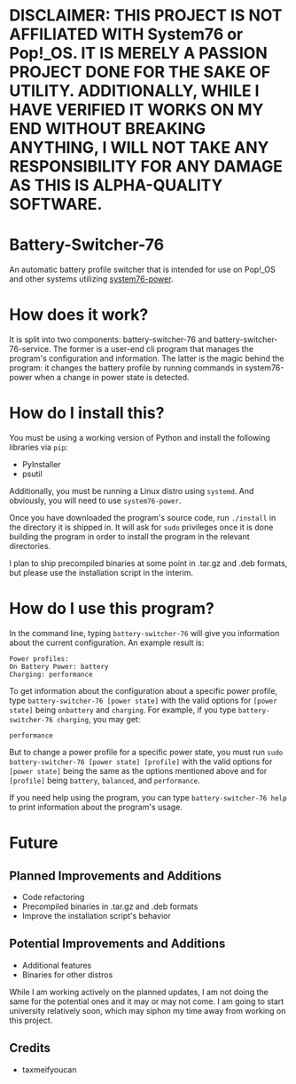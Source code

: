 # **DISCLAIMER: THIS PROJECT IS NOT AFFILIATED WITH System76 or Pop!_OS. IT IS MERELY A PASSION PROJECT DONE FOR THE SAKE OF UTILITY. ADDITIONALLY, WHILE I HAVE VERIFIED IT WORKS ON MY END WITHOUT BREAKING ANYTHING, I WILL NOT TAKE ANY RESPONSIBILITY FOR ANY DAMAGE AS THIS IS ALPHA-QUALITY SOFTWARE.**

# Battery-Switcher-76
An automatic battery profile switcher that is intended for use on Pop!_OS and other systems utilizing [system76-power]([url](https://github.com/pop-os/system76-power)).

# How does it work?
It is split into two components: battery-switcher-76 and battery-switcher-76-service. The former is a user-end cli program that manages the program's configuration and information. The latter is the magic behind the program: it changes the battery profile by running commands in system76-power when a change in power state is detected.

# How do I install this?
You must be using a working version of Python and install the following libraries via `pip`:
- PyInstaller
- psutil

Additionally, you must be running a Linux distro using `systemd`. And obviously, you will need to use `system76-power`.

Once you have downloaded the program's source code, run `./install` in the directory it is shipped in. It will ask for `sudo` privileges once it is done building the program in order to install the program in the relevant directories.

I plan to ship precompiled binaries at some point in .tar.gz and .deb formats, but please use the installation script in the interim.

# How do I use this program?
In the command line, typing `battery-switcher-76` will give you information about the current configuration. An example result is:
```
Power profiles:
On Battery Power: battery
Charging: performance
```
To get information about the configuration about a specific power profile, type `battery-switcher-76 [power state]` with the valid options for `[power state]` being `onbattery` and `charging`. For example, if you type `battery-switcher-76 charging`, you may get:
```
performance
```
But to change a power profile for a specific power state, you must run `sudo battery-switcher-76 [power state] [profile]` with the valid options for `[power state]` being the same as the options mentioned above and for `[profile]` being `battery`, `balanced`, and `performance`.

If you need help using the program, you can type `battery-switcher-76 help` to print information about the program's usage.

# Future
## Planned Improvements and Additions
- Code refactoring
- Precompiled binaries in .tar.gz and .deb formats
- Improve the installation script's behavior

## Potential Improvements and Additions
- Additional features
- Binaries for other distros

While I am working actively on the planned updates, I am not doing the same for the potential ones and it may or may not come. I am going to start university relatively soon, which may siphon my time away from working on this project.

## Credits
- taxmeifyoucan
